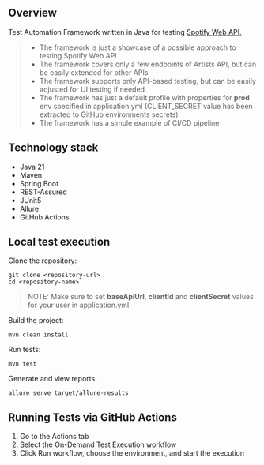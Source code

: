 ## Overview

Test Automation Framework written in Java for testing [Spotify Web API.](https://developer.spotify.com/documentation/web-api)
 
> - The framework is just a showcase of a possible approach to testing Spotify Web API
> - The framework covers only a few endpoints of Artists API, but can be easily extended for other APIs
> - The framework supports only API-based testing, but can be easily adjusted for UI testing if needed
> - The framework has just a default profile with properties for **prod** env specified in application.yml (CLIENT_SECRET value has been extracted to GitHub environments secrets)
> - The framework has a simple example of CI/CD pipeline

## Technology stack

- Java 21
- Maven
- Spring Boot
- REST-Assured
- JUnit5
- Allure
- GitHub Actions

## Local test execution

Clone the repository:
```shell
git clone <repository-url>
cd <repository-name>
```

> NOTE: Make sure to set **baseApiUrl**, **clientId** and **clientSecret** values for your user in application.yml

Build the project:
```shell
mvn clean install
```

Run tests:
```shell
mvn test
```

Generate and view reports:
```shell
allure serve target/allure-results
```

## Running Tests via GitHub Actions

1. Go to the Actions tab
2. Select the On-Demand Test Execution workflow
3. Click Run workflow, choose the environment, and start the execution